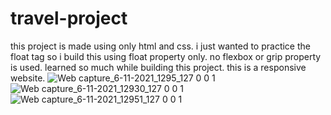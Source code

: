# travel-project
this project is made using only html and css.
i just wanted to practice the float tag so i build this using float property only. no flexbox or grip property is used.
learned so much while building this project. this is a responsive website.
![Web capture_6-11-2021_1295_127 0 0 1](https://user-images.githubusercontent.com/91651054/140600515-972e6161-e0f6-4e20-93d7-dd85489c071f.jpeg)
![Web capture_6-11-2021_12930_127 0 0 1](https://user-images.githubusercontent.com/91651054/140600496-edc8ed50-2f94-456f-9608-844c2f19e0a0.jpeg)
![Web capture_6-11-2021_12951_127 0 0 1](https://user-images.githubusercontent.com/91651054/140600494-501a4a76-b4ff-4a68-b40b-d74777540885.jpeg)

